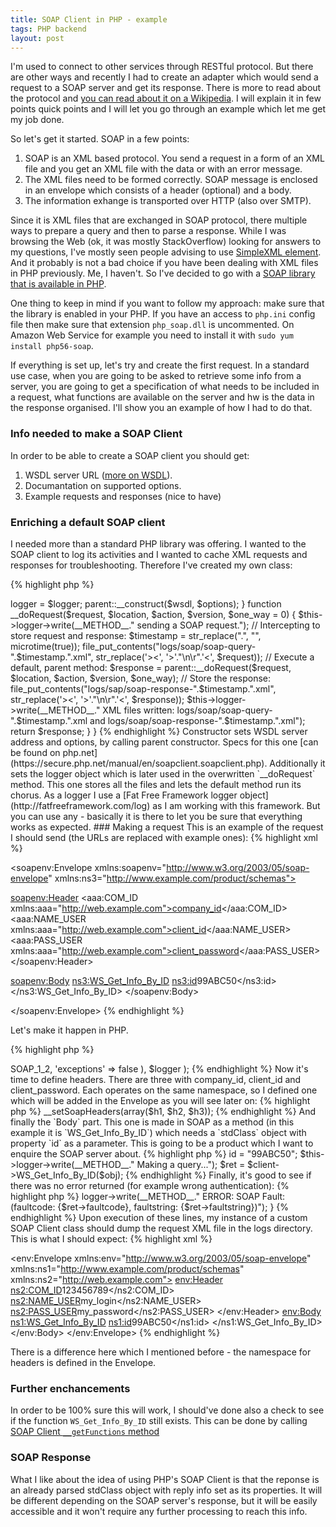 ```yaml
---
title: SOAP Client in PHP - example
tags: PHP backend
layout: post
---
```

I'm used to connect to other services through RESTful protocol. But there are other ways and recently I had to create an adapter which would send a request to a SOAP server and get its response. There is more to read about the protocol and [you can read about it on a Wikipedia](https://en.wikipedia.org/wiki/SOAP). I will explain it in few points quick points and I will let you go through an example which let me get my job done.
<!--more-->

So let's get it started. SOAP in a few points:

1. SOAP is an XML based protocol. You send a request in a form of an XML file and you get an XML file with the data or with an error message.
2. The XML files need to be formed correctly. SOAP message is enclosed in an envelope which consists of a header (optional) and a body.
3. The information exhange is transported over HTTP (also over SMTP).

Since it is XML files that are exchanged in SOAP protocol, there multiple ways to prepare a query and then to parse a response. While I was browsing the Web (ok, it was mostly StackOverflow) looking for answers to my questions, I've mostly seen people advising to use [SimpleXML element](http://php.net/simplexml). And it probably is not a bad choice if you have been dealing with XML files in PHP previously. Me, I haven't. So I've decided to go with a [SOAP library that is available in PHP](http://www.php.net/soap).

One thing to keep in mind if you want to follow my approach: make sure that the library is enabled in your PHP. If you have an access to `php.ini` config file then make sure that extension `php_soap.dll` is uncommented. On Amazon Web Service for example you need to install it with `sudo yum install php56-soap`.

If everything is set up, let's try and create the first request. In a standard use case, when you are going to be asked to retrieve some info from a server, you are going to get a specification of what needs to be included in a request, what functions are available on the server and hw is the data in the response organised. I'll show you an example of how I had to do that.

### Info needed to make a SOAP Client

In order to be able to create a SOAP client you should get:

1. WSDL server URL ([more on WSDL](https://en.wikipedia.org/wiki/Web_Services_Description_Language)).
2. Documantation on supported options.
3. Example requests and responses (nice to have)

### Enriching a default SOAP client

I needed more than a standard PHP library was offering. I wanted to the SOAP client to log its activities and I wanted to cache XML requests and responses for troubleshooting. Therefore I've created my own class:

{% highlight php %}
<?php
class LocalSoapClient extends SoapClient {

    private $logger;

    /**
     * LocalSoapClient constructor.
     * @param mixed $wsdl
     * @param array $options
     * @param Log $logger
     */
    function __construct($wsdl, $options, $logger) {
        $this->logger = $logger;
        parent::__construct($wsdl, $options);
    }

    function __doRequest($request, $location, $action, $version, $one_way = 0) {
        $this->logger->write(__METHOD__." sending a SOAP request.");
        // Intercepting to store request and response:
        $timestamp = str_replace(".", "", microtime(true));
        file_put_contents("logs/soap/soap-query-".$timestamp.".xml", str_replace('><', '>'."\n\r".'<', $request));
        // Execute a default, parent method:
        $response = parent::__doRequest($request, $location, $action, $version, $one_way);
        // Store the response:
        file_put_contents("logs/sap/soap-response-".$timestamp.".xml", str_replace('><', '>'."\n\r".'<', $response));
        $this->logger->write(__METHOD__." XML files written: logs/soap/soap-query-".$timestamp.".xml and logs/soap/soap-response-".$timestamp.".xml");
        return $response;
    }
}
{% endhighlight %}

Constructor sets WSDL server address and options, by calling parent constructor. Specs for this one [can be found on php.net](https://secure.php.net/manual/en/soapclient.soapclient.php). Additionally it sets the logger object which is later used in the overwritten `__doRequest` method. This one stores all the files and lets the default method run its chorus.

As a logger I use a [Fat Free Framework logger object](http://fatfreeframework.com/log) as I am working with this framework. But you can use any - basically it is there to let you be sure that everything works as expected.

### Making a request

This is an example of the request I should send (the URLs are replaced with example ones):

{% highlight xml %}
<?xml version='1.0' encoding='utf-8'?>
<soapenv:Envelope xmlns:soapenv="http://www.w3.org/2003/05/soap-envelope"
xmlns:ns3="http://www.example.com/product/schemas">

<soapenv:Header>
<aaa:COM_ID xmlns:aaa="http://web.example.com">company_id</aaa:COM_ID>
<aaa:NAME_USER xmlns:aaa="http://web.example.com">client_id</aaa:NAME_USER>
<aaa:PASS_USER xmlns:aaa="http://web.example.com">client_password</aaa:PASS_USER>
</soapenv:Header>

<soapenv:Body>
<ns3:WS_Get_Info_By_ID>
	<ns3:id>99ABC50</ns3:id>
</ns3:WS_Get_Info_By_ID>
</soapenv:Body> 

</soapenv:Envelope>
{% endhighlight %}

Let's make it happen in PHP.

{% highlight php %}
<?php
$logger = new Log('SOAPLog.log');

$client = new LocalSoapClient(
    "https://ws.example.com/product/services/info?wsdl",
    array(
        'soap_version' => SOAP_1_2,
        'exceptions' => false
    ),
    $logger
);
{% endhighlight %}

Now it's time to define headers. There are three with company_id, client_id and client_password. Each operates on the same namespace, so I defined one which will be added in the Envelope as you will see later on:

{% highlight php %}
<?php
// Define namespace:
$ns_s = 'http://web.example.com';
// Define headers which will use this namespace:
$h1 = new SOAPHeader($ns_s, 'COM_ID', 123456789, false);
$h2 = new SOAPHeader($ns_s, 'NAME_USER', "my_login", false);
$h3 = new SOAPHeader($ns_s, 'PASS_USER', "my_password", false);
$client->__setSoapHeaders(array($h1, $h2, $h3));
{% endhighlight %}

And finally the `Body` part. This one is made in SOAP as a method (in this example it is `WS_Get_Info_By_ID`) which needs a `stdClass` object with property `id` as a parameter. This is going to be a product which I want to enquire the SOAP server about.

{% highlight php %}
<?php
$obj = new \stdClass();
$obj->id = "99ABC50";

$this->logger->write(__METHOD__." Making a query...");
$ret = $client->WS_Get_Info_By_ID($obj);
{% endhighlight %}

Finally, it's good to see if there was no error returned (for example wrong authentication):

{% highlight php %}
<?php
if (is_soap_fault($ret)) {
    $this->logger->write(__METHOD__." ERROR: SOAP Fault: (faultcode: {$ret->faultcode}, faultstring: {$ret->faultstring})");
}
{% endhighlight %}

Upon execution of these lines, my instance of a custom SOAP Client class should dump the request XML file in the logs directory. This is what I should expect:

{% highlight xml %}
<?xml version="1.0" encoding="UTF-8"?>
<env:Envelope xmlns:env="http://www.w3.org/2003/05/soap-envelope" xmlns:ns1="http://www.example.com/product/schemas" xmlns:ns2="http://web.example.com">
<env:Header>
<ns2:COM_ID>123456789</ns2:COM_ID>
<ns2:NAME_USER>my_login</ns2:NAME_USER>
<ns2:PASS_USER>my_password</ns2:PASS_USER>
</env:Header>
<env:Body>
<ns1:WS_Get_Info_By_ID>
<ns1:id>99ABC50</ns1:id>
</ns1:WS_Get_Info_By_ID>
</env:Body>
</env:Envelope>
{% endhighlight %}

There is a difference here which I mentioned before - the namespace for headers is defined in the Envelope.

### Further enchancements
In order to be 100% sure this will work, I should've done also a check to see if the function `WS_Get_Info_By_ID` still exists. This can be done by calling [SOAP Client `__getFunctions` method](https://secure.php.net/manual/en/soapclient.getfunctions.php)

### SOAP Response
What I like about the idea of using PHP's SOAP Client is that the reponse is an already parsed stdClass object with reply info set as its properties. It will be different depending on the SOAP server's response, but it will be easily accessible and it won't require any further processing to reach this info.